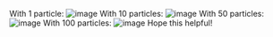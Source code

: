 With 1 particle:
![image](https://github.com/JinXiangLai/Particle-Filter/assets/62703436/d7ba37c5-6801-4281-8012-f78e82c2f269)
With 10 particles:
![image](https://github.com/JinXiangLai/Particle-Filter/assets/62703436/6f12407f-6931-4372-bec7-d2786ac99cc1)
With 50 particles:
![image](https://github.com/JinXiangLai/Particle-Filter/assets/62703436/130bf20e-c27f-4eea-b3e1-be311dae76cf)
With 100 particles:
![image](https://github.com/JinXiangLai/Particle-Filter/assets/62703436/faa633a6-39d6-4759-a416-9446cc14b7f9)
Hope this helpful!



